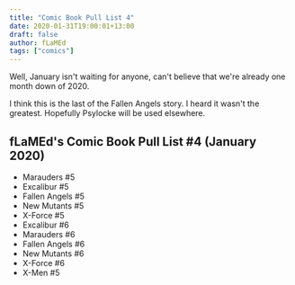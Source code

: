```yaml
---
title: "Comic Book Pull List 4"
date: 2020-01-31T19:00:01+13:00
draft: false
author: fLaMEd
tags: ["comics"]
---
```


Well, January isn't waiting for anyone, can't believe that we're already one month down of 2020.

I think this is the last of the Fallen Angels story. I heard it wasn't the greatest. Hopefully Psylocke will be used elsewhere.

## fLaMEd's Comic Book Pull List #4 (January 2020)
- Marauders #5
- Excalibur #5
- Fallen Angels #5
- New Mutants #5
- X-Force #5
- Excalibur #6
- Marauders #6
- Fallen Angels #6
- New Mutants #6
- X-Force #6
- X-Men #5